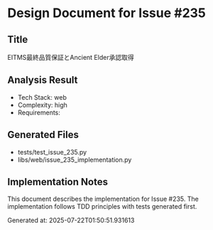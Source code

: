 # Design Document for Issue #235

## Title
EITMS最終品質保証とAncient Elder承認取得

## Analysis Result
- Tech Stack: web
- Complexity: high
- Requirements: 

## Generated Files
- tests/test_issue_235.py
- libs/web/issue_235_implementation.py

## Implementation Notes
This document describes the implementation for Issue #235.
The implementation follows TDD principles with tests generated first.

Generated at: 2025-07-22T01:50:51.931613

